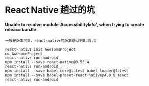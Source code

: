# React Native 趟过的坑
#### Unable to resolve module 'AccessibilityInfo', when trying to create release bundle
```shell
一般是版本问题，react-native的版本退回到0.55.4

react-native init AwesomeProject
cd AwesomeProject
react-native run-android
npm install --save react-native@0.55.4
react-native run-android
npm install --save babel-core@latest babel-loader@latest
npm install --save babel-preset-react-native@4.0.0 react
react-native run-android
```